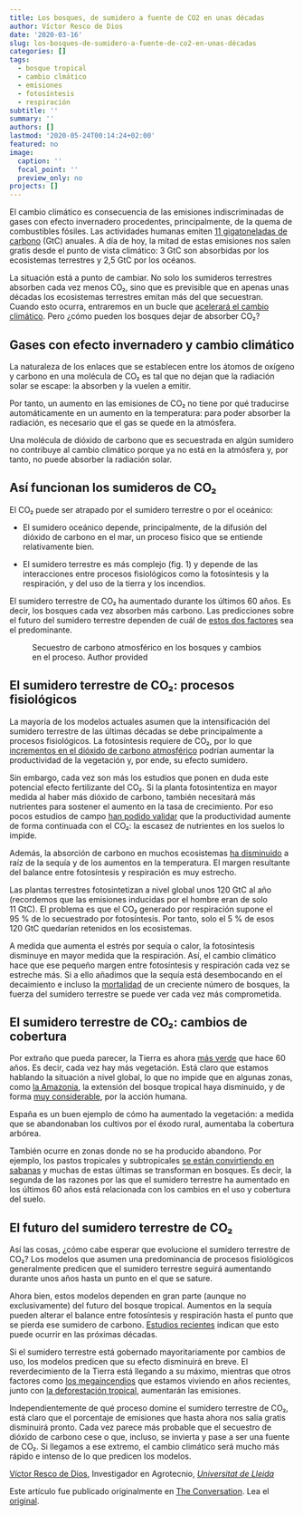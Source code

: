 ```yaml
---
title: Los bosques, de sumidero a fuente de CO2 en unas décadas
author: Víctor Resco de Dios
date: '2020-03-16'
slug: los-bosques-de-sumidero-a-fuente-de-co2-en-unas-décadas
categories: []
tags:
  - bosque tropical
  - cambio clmático
  - emisiones
  - fotosíntesis
  - respiración
subtitle: ''
summary: ''
authors: []
lastmod: '2020-05-24T00:14:24+02:00'
featured: no
image:
  caption: ''
  focal_point: ''
  preview_only: no
projects: []
---
```

<p>El cambio  climático es consecuencia de las emisiones indiscriminadas de gases con efecto invernadero procedentes, principalmente, de la quema de combustibles fósiles. Las actividades humanas emiten <a href="https://www.earth-syst-sci-data.net/11/1783/2019/">11 gigatoneladas  de carbono</a> (GtC) anuales. A día de hoy, la mitad de estas emisiones nos salen gratis desde el punto de vista climático: 3 GtC son absorbidas por los ecosistemas terrestres y 2,5 GtC por los océanos.</p>

<p>La situación está a punto de cambiar. No solo los sumideros terrestres absorben cada vez menos CO₂, sino que es previsible que en apenas unas décadas los ecosistemas terrestres emitan más del que secuestran. Cuando esto ocurra, entraremos en un bucle que <a href="https://www.nature.com/articles/d41586-019-03595-0">acelerará el cambio climático</a>. Pero ¿cómo pueden los bosques dejar de absorber CO₂? </p>

<h2>Gases con efecto invernadero y cambio climático</h2>

<p>La naturaleza de los enlaces que se establecen entre los átomos de oxígeno y carbono en una molécula de CO₂ es tal que no dejan que la radiación solar se escape: la absorben y la vuelen a emitir.</p>

<p>Por tanto, un aumento en las emisiones de CO₂ no tiene por qué traducirse automáticamente en un aumento en la temperatura: para poder absorber la radiación, es necesario que el gas se quede en la atmósfera. </p>

<p>Una molécula de dióxido de carbono que es secuestrada en algún sumidero no contribuye al cambio climático porque ya no está en la atmósfera y, por tanto, no puede absorber la radiación solar.</p>

<h2>Así funcionan los sumideros de CO₂</h2>

<p>El CO₂ puede ser atrapado por el sumidero terrestre o por el oceánico:</p>

<ul>
<li><p>El sumidero oceánico depende, principalmente, de la difusión del dióxido de carbono en el mar, un proceso físico que se entiende relativamente bien.</p></li>
<li><p>El sumidero terrestre es más complejo (fig. 1) y depende de las interacciones entre procesos fisiológicos como la fotosíntesis y la respiración, y del uso de la tierra y los incendios. </p></li>
</ul>

<p>El sumidero terrestre de CO₂ ha aumentado durante los últimos 60 años. Es decir, los bosques cada vez absorben más carbono. Las predicciones sobre el futuro del sumidero terrestre dependen de cuál de <a href="http://dx.doi.org/10.1175/jcli-d-12-00579.1">estos dos factores</a> sea el predominante.</p>

<figure class="align-center zoomable">
            <a href="https://images.theconversation.com/files/320414/original/file-20200313-115106-3i2dh6.png?ixlib=rb-1.1.0&amp;q=45&amp;auto=format&amp;w=1000&amp;fit=clip"><img alt="" src="https://images.theconversation.com/files/320414/original/file-20200313-115106-3i2dh6.png?ixlib=rb-1.1.0&amp;q=45&amp;auto=format&amp;w=754&amp;fit=clip" srcset="https://images.theconversation.com/files/320414/original/file-20200313-115106-3i2dh6.png?ixlib=rb-1.1.0&amp;q=45&amp;auto=format&amp;w=600&amp;h=397&amp;fit=crop&amp;dpr=1 600w, https://images.theconversation.com/files/320414/original/file-20200313-115106-3i2dh6.png?ixlib=rb-1.1.0&amp;q=30&amp;auto=format&amp;w=600&amp;h=397&amp;fit=crop&amp;dpr=2 1200w, https://images.theconversation.com/files/320414/original/file-20200313-115106-3i2dh6.png?ixlib=rb-1.1.0&amp;q=15&amp;auto=format&amp;w=600&amp;h=397&amp;fit=crop&amp;dpr=3 1800w, https://images.theconversation.com/files/320414/original/file-20200313-115106-3i2dh6.png?ixlib=rb-1.1.0&amp;q=45&amp;auto=format&amp;w=754&amp;h=499&amp;fit=crop&amp;dpr=1 754w, https://images.theconversation.com/files/320414/original/file-20200313-115106-3i2dh6.png?ixlib=rb-1.1.0&amp;q=30&amp;auto=format&amp;w=754&amp;h=499&amp;fit=crop&amp;dpr=2 1508w, https://images.theconversation.com/files/320414/original/file-20200313-115106-3i2dh6.png?ixlib=rb-1.1.0&amp;q=15&amp;auto=format&amp;w=754&amp;h=499&amp;fit=crop&amp;dpr=3 2262w" sizes="(min-width: 1466px) 754px, (max-width: 599px) 100vw, (min-width: 600px) 600px, 237px"></a>
            <figcaption>
              <span class="caption">Secuestro de carbono atmosférico en los bosques y cambios en el proceso.</span>
              <span class="attribution"><span class="license">Author provided</span></span>
            </figcaption>
          </figure>

<h2>El sumidero terrestre de CO₂: procesos fisiológicos</h2>

<p>La mayoría de los modelos actuales asumen que la intensificación del sumidero terrestre de las últimas décadas se debe principalmente a procesos fisiológicos. La fotosíntesis requiere de CO₂, por lo que <a href="https://academic.oup.com/treephys/article/36/6/682/1753552">incrementos en el dióxido de carbono atmosférico</a> podrían aumentar la productividad de la vegetación y, por ende, su efecto sumidero.</p>

<p>Sin embargo, cada vez son más los estudios que ponen en duda este potencial efecto fertilizante del CO₂. Si la planta fotosintentiza en mayor medida al haber más dióxido de carbono, también necesitará más nutrientes para sostener el aumento en la tasa de crecimiento. Por eso pocos estudios de campo <a href="http://www.ncbi.nlm.nih.gov/pubmed/29316074">han podido validar</a> que la productividad aumente de forma continuada con el CO₂: la escasez de nutrientes en los suelos lo impide.</p>

<p>Además, la absorción de carbono en muchos ecosistemas <a href="https://www.pnas.org/content/113/3/662.abstract">ha disminuido</a> a raíz de la sequía y de los aumentos en la temperatura. El margen resultante del balance entre fotosíntesis y respiración es muy estrecho. </p>

<p>Las plantas terrestres fotosintetizan a nivel global unos 120 GtC al año (recordemos que las emisiones inducidas por el hombre eran de solo 11 GtC). El problema es que el CO₂ generado por respiración supone el 95 % de lo secuestrado por fotosíntesis. Por tanto, solo el 5 % de esos 120 GtC quedarían retenidos en los ecosistemas. </p>

<p>A medida que aumenta el estrés por sequía o calor, la fotosíntesis disminuye en mayor medida que la respiración. Así, el cambio climático hace que ese pequeño margen entre fotosíntesis y respiración cada vez se estreche más. Si a ello añadimos que la sequía está desembocando en el decaimiento e incluso la <a href="https://esajournals.onlinelibrary.wiley.com/doi/full/10.1890/ES15-00203.1">mortalidad</a> de un creciente número de bosques, la fuerza del sumidero terrestre se puede ver cada vez más comprometida.</p>

<h2>El sumidero terrestre de CO₂: cambios de cobertura</h2>

<p>Por extraño que pueda parecer, la Tierra es ahora <a href="https://www.nature.com/articles/nclimate3004">más verde</a> que hace 60 años. Es decir, cada vez hay más vegetación. Está claro que estamos hablando la situación a nivel global, lo que no impide que en algunas zonas, como <a href="https://theconversation.com/incendios-en-el-amazonas-la-tragedia-de-lo-que-no-se-ve-122341">la Amazonia</a>, la extensión del bosque tropical haya disminuido, y de forma <a href="https://onlinelibrary.wiley.com/doi/abs/10.1111/gcb.14872">muy considerable</a>, por la acción humana.</p>

<p>España es un buen ejemplo de cómo ha aumentado la vegetación: a medida que se abandonaban los cultivos por el éxodo rural, aumentaba la cobertura arbórea. </p>

<p>También ocurre en zonas donde no se ha producido abandono. Por ejemplo, los pastos tropicales y subtropicales <a href="https://onlinelibrary.wiley.com/doi/abs/10.1111/jvs.12164">se están convirtiendo en sabanas</a> y muchas de estas últimas se transforman en bosques. Es decir, la segunda de las razones por las que el sumidero terrestre ha aumentado en los últimos 60 años está relacionada con los cambios en el uso y cobertura del suelo.</p>

<h2>El futuro del sumidero terrestre de CO₂</h2>

<p>Así las cosas, ¿cómo cabe esperar que evolucione el sumidero terrestre de CO₂? Los modelos que asumen una predominancia de procesos fisiológicos generalmente predicen que el sumidero terrestre seguirá aumentando durante unos años hasta un punto en el que se sature. </p>

<p>Ahora bien, estos modelos dependen en gran parte (aunque no exclusivamente) del futuro del bosque tropical. Aumentos en la sequía pueden alterar el balance entre fotosíntesis y respiración hasta el punto que se pierda ese sumidero de carbono. <a href="http://dx.doi.org/10.1038/s41586-020-2035-0">Estudios recientes</a> indican que esto puede ocurrir en las próximas décadas.</p>

<p>Si el sumidero terrestre está gobernado mayoritariamente por cambios de uso, los modelos predicen que su efecto disminuirá en breve. El reverdecimiento de la Tierra está llegando a su máximo, mientras que otros factores como <a href="https://www.nature.com/articles/s41558-020-0716-1">los megaincendios</a> que estamos viviendo en años recientes, junto con <a href="https://theconversation.com/por-que-se-recuperaran-mucho-antes-los-bosques-canarios-que-los-amazonicos-122421">la deforestación tropical</a>, aumentarán las emisiones.</p>

<p>Independientemente de qué proceso domine el sumidero terrestre de CO₂, está claro que el porcentaje de emisiones que hasta ahora nos salía gratis disminuirá pronto. Cada vez parece más probable que el secuestro de dióxido de carbono cese o que, incluso, se invierta y pase a ser una fuente de CO₂. Si llegamos a ese extremo, el cambio climático será mucho más rápido e intenso de lo que predicen los modelos.<!-- Below is The Conversation's page counter tag. Please DO NOT REMOVE. --><img src="https://counter.theconversation.com/content/133578/count.gif?distributor=republish-lightbox-basic" alt="The Conversation" width="1" height="1" style="border: none !important; box-shadow: none !important; margin: 0 !important; max-height: 1px !important; max-width: 1px !important; min-height: 1px !important; min-width: 1px !important; opacity: 0 !important; outline: none !important; padding: 0 !important; text-shadow: none !important" /><!-- Fin del código. Si no ve ningún código arriba, por favor, obtenga el nuevo código de la pestaña Avanzado después de hacer clic en el botón de republicar. El contador de páginas no recoge ningún dato personal. Más información: http://theconversation.com/es/republishing-guidelines --></p>

<p><span><a href="https://theconversation.com/profiles/victor-resco-de-dios-767249">Víctor Resco de Dios</a>, Investigador en Agrotecnio, <em><a href="https://theconversation.com/institutions/universitat-de-lleida-3488">Universitat de Lleida</a></em></span></p>

<p>Este artículo fue publicado originalmente en  <a href="https://theconversation.com">The Conversation</a>. Lea el <a href="https://theconversation.com/los-bosques-de-sumidero-a-fuente-de-co-sub-2-sub-en-unas-decadas-133578">original</a>.</p>

